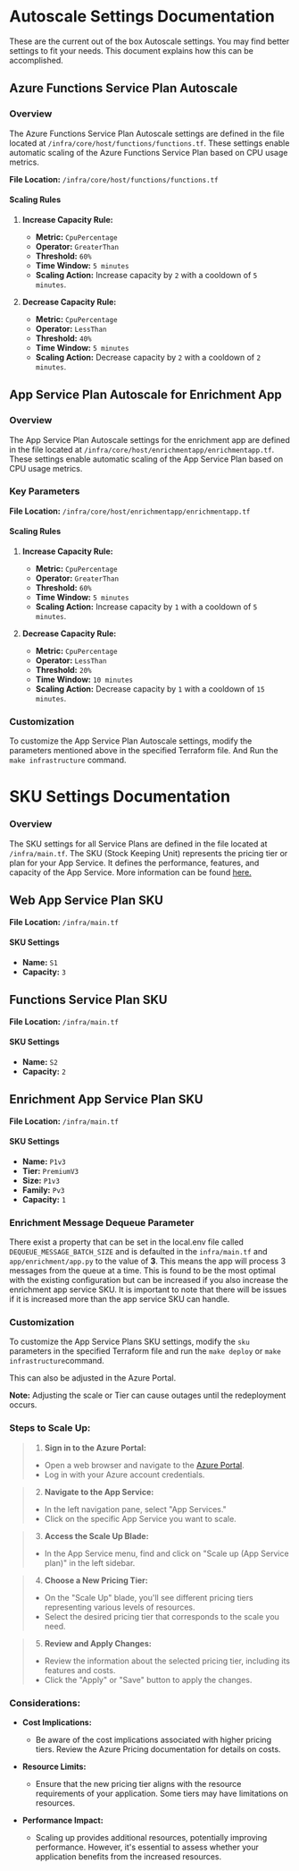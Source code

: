 # Autoscale Settings Documentation

These are the current out of the box Autoscale settings.
You may find better settings to fit your needs. This document explains how this can be accomplished.

## Azure Functions Service Plan Autoscale

### Overview

The Azure Functions Service Plan Autoscale settings are defined in the file located at `/infra/core/host/functions/functions.tf`. These settings enable automatic scaling of the Azure Functions Service Plan based on CPU usage metrics.



 **File Location:** `/infra/core/host/functions/functions.tf`

#### Scaling Rules

1. **Increase Capacity Rule:**
   - **Metric:** `CpuPercentage`
   - **Operator:** `GreaterThan`
   - **Threshold:** `60%`
   - **Time Window:** `5 minutes`
   - **Scaling Action:** Increase capacity by `2` with a cooldown of `5 minutes`.

2. **Decrease Capacity Rule:**
   - **Metric:** `CpuPercentage`
   - **Operator:** `LessThan`
   - **Threshold:** `40%`
   - **Time Window:** `5 minutes`
   - **Scaling Action:** Decrease capacity by `2` with a cooldown of `2 minutes`.


## App Service Plan Autoscale for Enrichment App

### Overview

The App Service Plan Autoscale settings for the enrichment app are defined in the file located at `/infra/core/host/enrichmentapp/enrichmentapp.tf`. These settings enable automatic scaling of the App Service Plan based on CPU usage metrics.

### Key Parameters

**File Location:** `/infra/core/host/enrichmentapp/enrichmentapp.tf`

#### Scaling Rules

1. **Increase Capacity Rule:**
   - **Metric:** `CpuPercentage`
   - **Operator:** `GreaterThan`
   - **Threshold:** `60%`
   - **Time Window:** `5 minutes`
   - **Scaling Action:** Increase capacity by `1` with a cooldown of `5 minutes`.

2. **Decrease Capacity Rule:**
   - **Metric:** `CpuPercentage`
   - **Operator:** `LessThan`
   - **Threshold:** `20%`
   - **Time Window:** `10 minutes`
   - **Scaling Action:** Decrease capacity by `1` with a cooldown of `15 minutes`.

### Customization

To customize the App Service Plan Autoscale settings, modify the parameters mentioned above in the specified Terraform file. And Run the `make infrastructure` command.



# SKU Settings Documentation

### Overview

The SKU settings for all Service Plans are defined in the file located at `/infra/main.tf`.  The SKU (Stock Keeping Unit) represents the pricing tier or plan for your App Service. It defines the performance, features, and capacity of the App Service. 
More information can be found [here.](https://azure.microsoft.com/en-us/pricing/details/app-service/windows/#purchase-options)

## Web App Service Plan SKU


**File Location:** `/infra/main.tf`

#### SKU Settings

- **Name:** `S1`
- **Capacity:** `3`


## Functions Service Plan SKU


**File Location:** `/infra/main.tf`

#### SKU Settings

- **Name:** `S2`
- **Capacity:** `2`

## Enrichment App Service Plan SKU


**File Location:** `/infra/main.tf`

#### SKU Settings

- **Name:** `P1v3`
- **Tier:** `PremiumV3`
- **Size:** `P1v3`
- **Family:** `Pv3`
- **Capacity:** `1`

### Enrichment Message Dequeue Parameter
There exist a property that can be set in the local.env file called `DEQUEUE_MESSAGE_BATCH_SIZE` and is defaulted in the `infra/main.tf` and `app/enrichment/app.py` to the value of **3**. This means the app will process 3 messages from the queue at a time. This is found to be the most optimal with the existing configuration but can be increased if you also increase the enrichment app service SKU. It is important to note that there will be issues if it is increased more than the app service SKU can handle.

### Customization

To customize the App Service Plans SKU settings, modify the `sku` parameters in the specified Terraform file and run the `make deploy` or `make infrastructure`command.

This can also be adjusted in the Azure Portal.

**Note:** Adjusting the scale or Tier can cause outages until the redeployment occurs.


### Steps to Scale Up:

>1. **Sign in to the Azure Portal:**
>   - Open a web browser and navigate to the [Azure Portal](https://portal.azure.com/).
>   - Log in with your Azure account credentials.

>2. **Navigate to the App Service:**
>   - In the left navigation pane, select "App Services."
>   - Click on the specific App Service you want to scale.

>3. **Access the Scale Up Blade:**
>   - In the App Service menu, find and click on "Scale up (App Service plan)" in the left sidebar.

>4. **Choose a New Pricing Tier:**
>   - On the "Scale Up" blade, you'll see different pricing tiers representing various levels of resources.
>   - Select the desired pricing tier that corresponds to the scale you need.

>5. **Review and Apply Changes:**
>   - Review the information about the selected pricing tier, including its features and costs.
>   - Click the "Apply" or "Save" button to apply the changes.


### Considerations:
- **Cost Implications:**
  - Be aware of the cost implications associated with higher pricing tiers. Review the Azure Pricing documentation for details on costs.

- **Resource Limits:**
  - Ensure that the new pricing tier aligns with the resource requirements of your application. Some tiers may have limitations on resources.

- **Performance Impact:**
  - Scaling up provides additional resources, potentially improving performance. However, it's essential to assess whether your application benefits from the increased resources.

